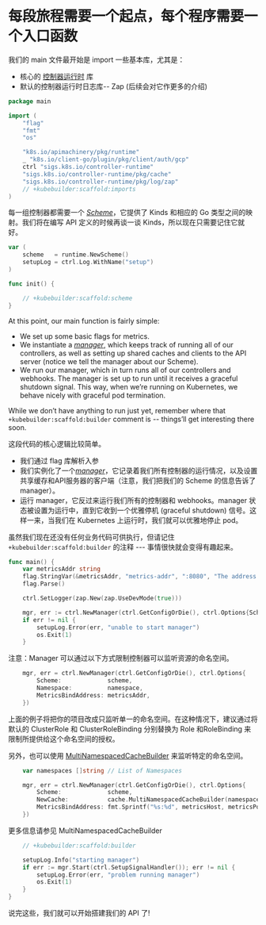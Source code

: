 # 每段旅程需要一个起点，每个程序需要一个入口函数

我们的 main 文件最开始是 import 一些基本库，尤其是：

- 核心的 [控制器运行时](https://godoc.org/sigs.k8s.io/controller-runtime) 库
- 默认的控制器运行时日志库-- Zap (后续会对它作更多的介绍)

```go
package main

import (
    "flag"
    "fmt"
    "os"

    "k8s.io/apimachinery/pkg/runtime"
    _ "k8s.io/client-go/plugin/pkg/client/auth/gcp"
    ctrl "sigs.k8s.io/controller-runtime"
    "sigs.k8s.io/controller-runtime/pkg/cache"
    "sigs.k8s.io/controller-runtime/pkg/log/zap"
    // +kubebuilder:scaffold:imports
)
```

每一组控制器都需要一个 [*Scheme*](https://book.kubebuilder.io/cronjob-tutorial/gvks.html#err-but-whats-that-scheme-thing)，它提供了 Kinds 和相应的 Go 类型之间的映射。我们将在编写 API 定义的时候再谈一谈 Kinds，所以现在只需要记住它就好。

```go
var (
    scheme   = runtime.NewScheme()
    setupLog = ctrl.Log.WithName("setup")
)

func init() {

    // +kubebuilder:scaffold:scheme
}
```

At this point, our main function is fairly simple:

- We set up some basic flags for metrics.
- We instantiate a [*manager*](https://godoc.org/sigs.k8s.io/controller-runtime/pkg/manager#Manager), which keeps track of running all of our controllers, as well as setting up shared caches and clients to the API server (notice we tell the manager about our Scheme).
- We run our manager, which in turn runs all of our controllers and webhooks. The manager is set up to run until it receives a graceful shutdown signal. This way, when we’re running on Kubernetes, we behave nicely with graceful pod termination.

While we don’t have anything to run just yet, remember where that `+kubebuilder:scaffold:builder` comment is -- things’ll get interesting there soon.

这段代码的核心逻辑比较简单。

- 我们通过 flag 库解析入参
- 我们实例化了一个[*manager*](https://godoc.org/sigs.k8s.io/controller-runtime/pkg/manager#Manager)，它记录着我们所有控制器的运行情况，以及设置共享缓存和API服务器的客户端（注意，我们把我们的 Scheme 的信息告诉了 manager）。
- 运行 manager，它反过来运行我们所有的控制器和 webhooks。manager 状态被设置为运行中，直到它收到一个优雅停机 (graceful shutdown) 信号。这样一来，当我们在 Kubernetes 上运行时，我们就可以优雅地停止 pod。

虽然我们现在还没有任何业务代码可供执行，但请记住 `+kubebuilder:scaffold:builder` 的注释 --- 事情很快就会变得有趣起来。

```go
func main() {
    var metricsAddr string
    flag.StringVar(&metricsAddr, "metrics-addr", ":8080", "The address the metric endpoint binds to.")
    flag.Parse()

    ctrl.SetLogger(zap.New(zap.UseDevMode(true)))

    mgr, err := ctrl.NewManager(ctrl.GetConfigOrDie(), ctrl.Options{Scheme: scheme, MetricsBindAddress: metricsAddr})
    if err != nil {
        setupLog.Error(err, "unable to start manager")
        os.Exit(1)
    }
```

注意：Manager 可以通过以下方式限制控制器可以监听资源的命名空间。

```go
    mgr, err = ctrl.NewManager(ctrl.GetConfigOrDie(), ctrl.Options{
        Scheme:             scheme,
        Namespace:          namespace,
        MetricsBindAddress: metricsAddr,
    })
```

上面的例子将把你的项目改成只监听单一的命名空间。在这种情况下，建议通过将默认的 ClusterRole 和 ClusterRoleBinding 分别替换为 Role 和RoleBinding 来限制所提供给这个命名空间的授权。

另外，也可以使用 [MultiNamespacedCacheBuilder](https://godoc.org/github.com/kubernetes-sigs/controller-runtime/pkg/cache#MultiNamespacedCacheBuilder) 来监听特定的命名空间。

```go
    var namespaces []string // List of Namespaces

    mgr, err = ctrl.NewManager(ctrl.GetConfigOrDie(), ctrl.Options{
        Scheme:             scheme,
        NewCache:           cache.MultiNamespacedCacheBuilder(namespaces),
        MetricsBindAddress: fmt.Sprintf("%s:%d", metricsHost, metricsPort),
    })
```

更多信息请参见 MultiNamespacedCacheBuilder

```go
    // +kubebuilder:scaffold:builder

    setupLog.Info("starting manager")
    if err := mgr.Start(ctrl.SetupSignalHandler()); err != nil {
        setupLog.Error(err, "problem running manager")
        os.Exit(1)
    }
}
```

说完这些，我们就可以开始搭建我们的 API 了!
